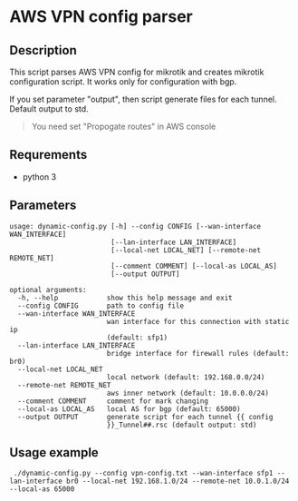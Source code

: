 # AWS VPN config parser

## Description

This script parses AWS VPN config for mikrotik and creates mikrotik configuration script. It works only for configuration with bgp.

If you set parameter "output", then script generate files for each tunnel. Default output to std.

> You need set "Propogate routes" in AWS console

## Requrements
- python 3

## Parameters
```
usage: dynamic-config.py [-h] --config CONFIG [--wan-interface WAN_INTERFACE]
                         [--lan-interface LAN_INTERFACE]
                         [--local-net LOCAL_NET] [--remote-net REMOTE_NET]
                         [--comment COMMENT] [--local-as LOCAL_AS]
                         [--output OUTPUT]

optional arguments:
  -h, --help            show this help message and exit
  --config CONFIG       path to config file
  --wan-interface WAN_INTERFACE
                        wan interface for this connection with static ip
                        (default: sfp1)
  --lan-interface LAN_INTERFACE
                        bridge interface for firewall rules (default: br0)
  --local-net LOCAL_NET
                        local network (default: 192.168.0.0/24)
  --remote-net REMOTE_NET
                        aws inner network (default: 10.0.0.0/24)
  --comment COMMENT     comment for mark changing
  --local-as LOCAL_AS   local AS for bgp (default: 65000)
  --output OUTPUT       generate script for each tunnel {{ config
                        }}_Tunnel##.rsc (default output: std)
```
## Usage example
```
 ./dynamic-config.py --config vpn-config.txt --wan-interface sfp1 --lan-interface br0 --local-net 192.168.1.0/24 --remote-net 10.0.1.0/24 --local-as 65000
 ```